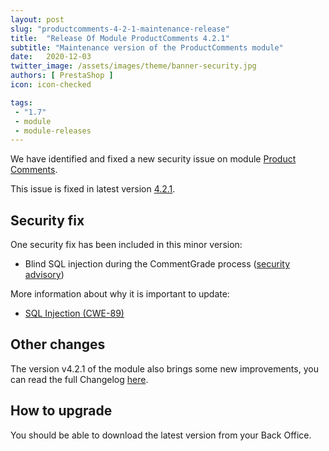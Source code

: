 ```yaml
---
layout: post
slug: "productcomments-4-2-1-maintenance-release"
title:  "Release Of Module ProductComments 4.2.1"
subtitle: "Maintenance version of the ProductComments module"
date:   2020-12-03
twitter_image: /assets/images/theme/banner-security.jpg
authors: [ PrestaShop ]
icon: icon-checked

tags:
 - "1.7"
 - module
 - module-releases
---
```


We have identified and fixed a new security issue on module [Product Comments](https://github.com/PrestaShop/productcomments/).

This issue is fixed in latest version [4.2.1](https://github.com/PrestaShop/productcomments/releases/tag/v4.2.1).

## Security fix

One security fix has been included in this minor version:

- Blind SQL injection during the CommentGrade process ([security advisory](https://github.com/PrestaShop/productcomments/security/advisories/GHSA-5v44-7647-xfw9))

More information about why it is important to update:
- [SQL Injection (CWE-89)](https://cwe.mitre.org/data/definitions/89.html)

## Other changes

The version v4.2.1 of the module also brings some new improvements, you can read the full Changelog [here](https://github.com/PrestaShop/productcomments/releases/tag/v4.2.1).

## How to upgrade

You should be able to download the latest version from your Back Office.
